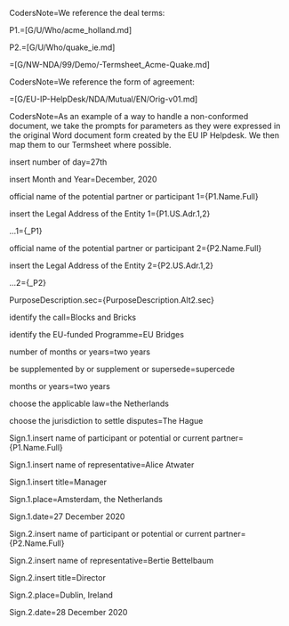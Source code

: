 CodersNote=We reference the deal terms:

P1.=[G/U/Who/acme_holland.md]

P2.=[G/U/Who/quake_ie.md]

=[G/NW-NDA/99/Demo/-Termsheet_Acme-Quake.md]

CodersNote=We reference the form of agreement:

=[G/EU-IP-HelpDesk/NDA/Mutual/EN/Orig-v01.md]

CodersNote=As an example of a way to handle a non-conformed document, we take the prompts for parameters as they were expressed in the original Word document form created by the EU IP Helpdesk.  We then map them to our Termsheet where possible.

insert number of day=27th

insert Month and Year=December, 2020

official name of the potential partner or participant 1={P1.Name.Full}

insert the Legal Address of the Entity 1={P1.US.Adr.1,2}

…1={_P1}

official name of the potential partner or participant 2={P2.Name.Full}

insert the Legal Address of the Entity 2={P2.US.Adr.1,2}

…2={_P2}

PurposeDescription.sec={PurposeDescription.Alt2.sec}

identify the call=Blocks and Bricks

identify the EU-funded Programme=EU Bridges

number of months or years=two years

be supplemented by or supplement or supersede=supercede

months or years=two years

choose the applicable law=the Netherlands

choose the jurisdiction to settle disputes=The Hague

Sign.1.insert name of participant or potential or current partner={P1.Name.Full}

Sign.1.insert name of representative=Alice Atwater

Sign.1.insert title=Manager

Sign.1.place=Amsterdam, the Netherlands

Sign.1.date=27 December 2020

Sign.2.insert name of participant or potential or current partner={P2.Name.Full}

Sign.2.insert name of representative=Bertie Bettelbaum

Sign.2.insert title=Director

Sign.2.place=Dublin, Ireland

Sign.2.date=28 December 2020
